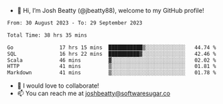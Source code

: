 - 👋 Hi, I’m Josh Beatty (@jbeatty88), welcome to my GitHub profile!

<!--START_SECTION:waka-->

```txt
From: 30 August 2023 - To: 29 September 2023

Total Time: 38 hrs 35 mins

Go               17 hrs 15 mins  ███████████▒░░░░░░░░░░░░░   44.74 %
SQL              16 hrs 22 mins  ██████████▓░░░░░░░░░░░░░░   42.46 %
Scala            46 mins         ▓░░░░░░░░░░░░░░░░░░░░░░░░   02.02 %
HTTP             41 mins         ▒░░░░░░░░░░░░░░░░░░░░░░░░   01.81 %
Markdown         41 mins         ▒░░░░░░░░░░░░░░░░░░░░░░░░   01.78 %
```

<!--END_SECTION:waka-->

- 💞️ I would love to collaborate!
- 📫 You can reach me at joshbeatty@softwaresugar.co

<!---
jbeatty88/jbeatty88 is a ✨ special ✨ repository because its `README.md` (this file) appears on your GitHub profile.
You can click the Preview link to take a look at your changes.
--->
